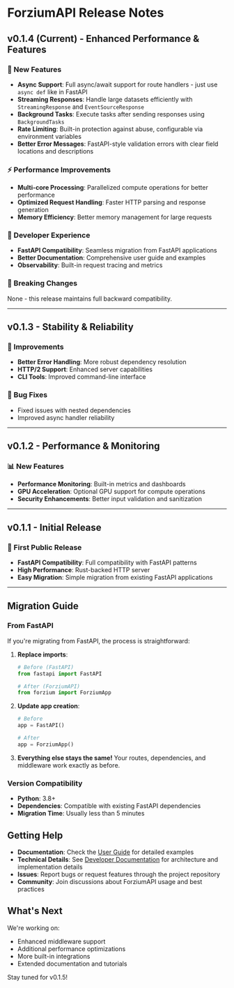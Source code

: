# ForziumAPI Release Notes

## v0.1.4 (Current) - Enhanced Performance & Features

### 🚀 New Features
- **Async Support**: Full async/await support for route handlers - just use `async def` like in FastAPI
- **Streaming Responses**: Handle large datasets efficiently with `StreamingResponse` and `EventSourceResponse`
- **Background Tasks**: Execute tasks after sending responses using `BackgroundTasks`
- **Rate Limiting**: Built-in protection against abuse, configurable via environment variables
- **Better Error Messages**: FastAPI-style validation errors with clear field locations and descriptions

### ⚡ Performance Improvements
- **Multi-core Processing**: Parallelized compute operations for better performance
- **Optimized Request Handling**: Faster HTTP parsing and response generation
- **Memory Efficiency**: Better memory management for large requests

### 🔧 Developer Experience
- **FastAPI Compatibility**: Seamless migration from FastAPI applications
- **Better Documentation**: Comprehensive user guide and examples
- **Observability**: Built-in request tracing and metrics

### 📝 Breaking Changes
None - this release maintains full backward compatibility.

---

## v0.1.3 - Stability & Reliability

### 🔧 Improvements
- **Better Error Handling**: More robust dependency resolution
- **HTTP/2 Support**: Enhanced server capabilities
- **CLI Tools**: Improved command-line interface

### 🐛 Bug Fixes
- Fixed issues with nested dependencies
- Improved async handler reliability

---

## v0.1.2 - Performance & Monitoring

### 📊 New Features
- **Performance Monitoring**: Built-in metrics and dashboards
- **GPU Acceleration**: Optional GPU support for compute operations
- **Security Enhancements**: Better input validation and sanitization

---

## v0.1.1 - Initial Release

### 🎉 First Public Release
- **FastAPI Compatibility**: Full compatibility with FastAPI patterns
- **High Performance**: Rust-backed HTTP server
- **Easy Migration**: Simple migration from existing FastAPI applications

---

## Migration Guide

### From FastAPI
If you're migrating from FastAPI, the process is straightforward:

1. **Replace imports**:
   ```python
   # Before (FastAPI)
   from fastapi import FastAPI
   
   # After (ForziumAPI)
   from forzium import ForziumApp
   ```

2. **Update app creation**:
   ```python
   # Before
   app = FastAPI()
   
   # After
   app = ForziumApp()
   ```

3. **Everything else stays the same!** Your routes, dependencies, and middleware work exactly as before.

### Version Compatibility
- **Python**: 3.8+
- **Dependencies**: Compatible with existing FastAPI dependencies
- **Migration Time**: Usually less than 5 minutes

## Getting Help

- **Documentation**: Check the [User Guide](USER_GUIDE.md) for detailed examples
- **Technical Details**: See [Developer Documentation](developer/README.md) for architecture and implementation details
- **Issues**: Report bugs or request features through the project repository
- **Community**: Join discussions about ForziumAPI usage and best practices

## What's Next

We're working on:
- Enhanced middleware support
- Additional performance optimizations
- More built-in integrations
- Extended documentation and tutorials

Stay tuned for v0.1.5!